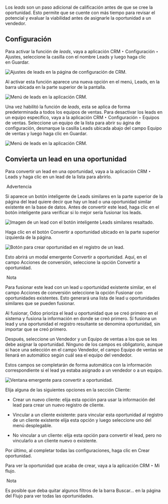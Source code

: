 Los _leads_ son un paso adicional de calificación antes de que se cree la oportunidad. Esto permite que se cuente con más tiempo para revisar el potencial y evaluar la viabilidad antes de asignarle la oportunidad a un vendedor.

## Configuración[](https://www.odoo.com/documentation/17.0/es/applications/sales/crm/acquire_leads/convert.html#configuration "Enlazar permanentemente con este título")

Para activar la función de _leads_, vaya a aplicación CRM ‣ Configuración ‣ Ajustes, seleccione la casilla con el nombre Leads y luego haga clic en Guardar.

![Ajustes de leads en la página de configuración de CRM.](https://www.odoo.com/documentation/17.0/es/_images/convert-leads-leads-setting.png)

Al activar esta función aparece una nueva opción en el menú, Leads, en la barra ubicada en la parte superior de la pantalla.

![Menú de leads en la aplicación CRM.](https://www.odoo.com/documentation/17.0/es/_images/convert-leads-leads-menu.png)

Una vez habilitó la función de _leads_, esta se aplica de forma predeterminada a todos los equipos de ventas. Para desactivar los leads en un equipo específico, vaya a la aplicación CRM ‣ Configuración ‣ Equipos de ventas. Seleccione un equipo de la lista para abrir su ágina de configuración, desmarque la casilla Leads ubicada abajo del campo Equipo de ventas y luego haga clic en Guardar.

![Menú de leads en la aplicación CRM.](https://www.odoo.com/documentation/17.0/es/_images/convert-leads-leads-button.png)

## Convierta un lead en una oportunidad[](https://www.odoo.com/documentation/17.0/es/applications/sales/crm/acquire_leads/convert.html#convert-a-lead-into-an-opportunity "Enlazar permanentemente con este título")

Para convertir un lead en una oportunidad, vaya a la aplicación CRM ‣ Leads y haga clic en un lead de la lista para abrirlo.

 Advertencia

Si aparece un botón inteligente de Leads similares en la parte superior de la página del lead quiere decir que hay un lead o una oportunidad similar existente en la base de datos. Antes de convertir este lead, haga clic en el botón inteligente para verificar si lo mejor sería fusionar los leads.

![Imagen de un lead con el botón inteligente Leads similares resaltado.](https://www.odoo.com/documentation/17.0/es/_images/similar-leads-smart-button.png)

Haga clic en el botón Convertir a oportunidad ubicado en la parte superior izquierda de la página.

![Botón para crear oportunidad en el registro de un lead.](https://www.odoo.com/documentation/17.0/es/_images/convert-leads-convert-opp-button.png)

Esto abrirá un modal emergente Convertir a oportunidad. Aquí, en el campo Acciones de conversión, seleccione la opción Convertir a oportunidad.

 Nota

Para fusionar este lead con un lead u oportunidad existente similar, en el campo Acciones de conversión seleccione la opción Fusionar con oportunidades existentes. Esto generará una lista de lead u oportunidades similares que se pueden fusionar.

Al fusionar, Odoo prioriza el lead u oportunidad que se creó primero en el sistema y fusiona la información en donde se creó primero. Si fusiona un lead y una oportunidad el registro resultante se denomina oportunidad, sin importar que se creó primero.

Después, seleccione un Vendedor y un Equipo de ventas a los que se les debe asignar la oportunidad. Ninguno de los campos es obligatorio, aunque si hace una selección en el campo Vendedor, el campo Equipo de ventas se llenará en automático según cuál sea el equipo del vendedor.

Estos campos se completarán de forma automática con la información correspondiente si el lead ya estaba asignado a un vendedor o a un equipo.

![Ventana emergente para convertir a oportunidad.](https://www.odoo.com/documentation/17.0/es/_images/convert-leads-conversion-action.png)

Elija alguna de las siguientes opciones en la sección Cliente:

- Crear un nuevo cliente: elija esta opción para usar la información del lead para crear un nuevo registro de cliente.
    
- Vincular a un cliente existente: para vincular esta oportunidad al registro de un cliente existente elija esta opción y luego seleccione uno del menú desplegable.
    
- No vincular a un cliente: elija esta opción para convertir el lead, pero no vincularlo a un cliente nuevo o existente.
    

Por último, al completar todas las configuraciones, haga clic en Crear oportunidad.

Para ver la oportunidad que acaba de crear, vaya a la aplicación CRM ‣ Mi flujo.

 Nota

Es posible que deba quitar algunos filtros de la barra Buscar… en la página del Flujo para ver todas las oportunidades.
